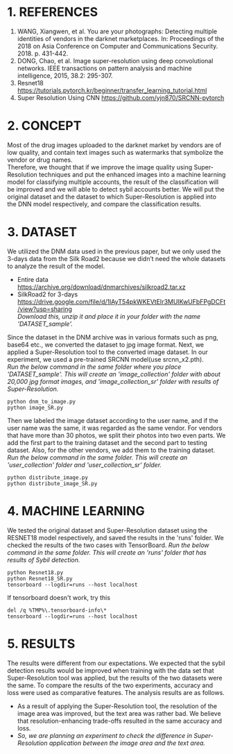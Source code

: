 # 1. REFERENCES
1. WANG, Xiangwen, et al. You are your photographs: Detecting multiple identities of vendors in the darknet marketplaces. In: Proceedings of the 2018 on Asia Conference on Computer and Communications Security. 2018. p. 431-442.
2. DONG, Chao, et al. Image super-resolution using deep convolutional networks. IEEE transactions on pattern analysis and machine intelligence, 2015, 38.2: 295-307.
3. Resnet18 <https://tutorials.pytorch.kr/beginner/transfer_learning_tutorial.html>
4. Super Resolution Using CNN <https://github.com/yjn870/SRCNN-pytorch>

# 2. CONCEPT
Most of the drug images uploaded to the darknet market by vendors are of low quality, and contain text images such as watermarks that symbolize the vendor or drug names.  
Therefore, we thought that if we improve the image quality using Super-Resolution techniques and put the enhanced images into a machine learning model for classifying multiple accounts, the result of the classification will be improved and we will able to detect sybil accounts better. We will put the original dataset and the dataset to which Super-Resolution is applied into the DNN model respectively, and compare the classification results.

# 3. DATASET
We utilized the DNM data used in the previous paper, but we only used the 3-days data from the Silk Road2 because we didn’t need the whole datasets to analyze the result of the model.

* Entire data  
<https://archive.org/download/dnmarchives/silkroad2.tar.xz>
* SilkRoad2 for 3-days  
<https://drive.google.com/file/d/1lAyT54pkWKEVtEIr3MUIKwUFbFPgDCFt/view?usp=sharing>   
_Download this, unzip it and place it in your folder with the name 'DATASET_sample'._

Since the dataset in the DNM archive was in various formats such as png, base64 etc., we converted the dataset to jpg image format.
Next, we applied a Super-Resolution tool to the converted image dataset. In our experiment, we used a pre-trained SRCNN model(use srcnn_x2.pth).  
_Run the below command in the same folder where you place 'DATASET_sample'. This will create an 'image_collection' folder with about 20,000 jpg format images, and 'image_collection_sr' folder with results of Super-Resolution._

    python dnm_to_image.py
    python image_SR.py

Then we labeled the image dataset according to the user name, and if the user name was the same, it was regarded as the same vendor. For vendors that have more than 30 photos, we split their photos into two even parts. We add the first part to the training dataset and the second part to testing dataset. Also, for the other vendors, we add them to the training dataset.  
_Run the below command in the same folder. This will create an 'user_collection' folder and 'user_collection_sr' folder._

    python distribute_image.py
    python distribute_image_SR.py

# 4. MACHINE LEARNING
We tested the original dataset and Super-Resolution dataset using the RESNET18 model respectively, and saved the results in the 'runs' folder. We checked the results of the two cases with TensorBoard.
_Run the below command in the same folder. This will create an 'runs' folder that has results of Sybil detection._

    python Resnet18.py
    python Resnet18_SR.py
    tensorboard --logdir=runs --host localhost

If tensorboard doesn't work, try this

    del /q %TMP%\.tensorboard-info\*
    tensorboard --logdir=runs --host localhost

# 5. RESULTS
The results were different from our expectations. We expected that the sybil detection results would be improved when training with the data set that Super-Resolution tool was applied, but the results of the two datasets were the same. To compare the results of the two experiments, accuracy and loss were used as comparative features. The analysis results are as follows.
* As a result of applying the Super-Resolution tool, the resolution of the image area was improved, but the text area was rather bad. We believe that resolution-enhancing trade-offs resulted in the same accuracy and loss.
* _So, we are planning an experiment to check the difference in Super-Resolution application between the image area and the text area._
